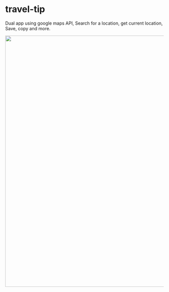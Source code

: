 # travel-tip
Dual app using google maps API, Search for a location, get current location, Save, copy and more.

<img src="https://i.gyazo.com/991a4b6fe5360d831385832b27c357a0.png" width="800">
